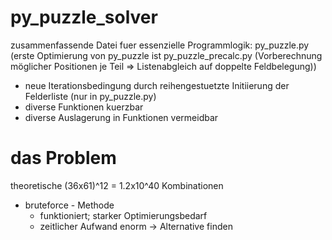 # py_puzzle_solver
zusammenfassende Datei fuer essenzielle Programmlogik: py_puzzle.py
 (erste Optimierung von py_puzzle ist py_puzzle_precalc.py (Vorberechnung möglicher Positionen je Teil => Listenabgleich auf doppelte Feldbelegung))

- neue Iterationsbedingung durch reihengestuetzte Initiierung der Felderliste (nur in py_puzzle.py)
- diverse Funktionen kuerzbar
- diverse Auslagerung in Funktionen vermeidbar

# das Problem

theoretische (36x61)^12 = 1.2x10^40 Kombinationen
- bruteforce - Methode
  - funktioniert; starker Optimierungsbedarf
  - zeitlicher Aufwand enorm
  -> Alternative finden
